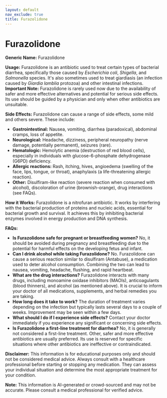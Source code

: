 ```yaml
---
layout: default
nav_exclude: true
title: Furazolidone
---
```


# Furazolidone

**Generic Name:** Furazolidone

**Usage:** Furazolidone is an antibiotic used to treat certain types of bacterial diarrhea, specifically those caused by *Escherichia coli*, *Shigella*, and *Salmonella* species. It's also sometimes used to treat giardiasis (an infection caused by *Giardia lamblia* protozoa) and other intestinal infections.  **Important Note:**  Furazolidone is rarely used now due to the availability of safer and more effective alternatives and potential for serious side effects.  Its use should be guided by a physician and only when other antibiotics are unsuitable.

**Side Effects:**  Furazolidone can cause a range of side effects, some mild and others severe. These include:

* **Gastrointestinal:** Nausea, vomiting, diarrhea (paradoxical), abdominal cramps, loss of appetite.
* **Neurological:** Headache, dizziness, peripheral neuropathy (nerve damage, potentially permanent), seizures (rare).
* **Hematologic:**  Hemolytic anemia (destruction of red blood cells), especially in individuals with glucose-6-phosphate dehydrogenase (G6PD) deficiency.
* **Allergic reactions:** Rash, itching, hives, angioedema (swelling of the face, lips, tongue, or throat), anaphylaxis (a life-threatening allergic reaction).
* **Other:**  Disulfiram-like reaction (severe reaction when consumed with alcohol), discoloration of urine (brownish-orange),  drug interactions (see FAQs).


**How it Works:** Furazolidone is a nitrofuran antibiotic. It works by interfering with the bacterial production of proteins and nucleic acids, essential for bacterial growth and survival.  It achieves this by inhibiting bacterial enzymes involved in energy production and DNA synthesis.


**FAQs:**

* **Is Furazolidone safe for pregnant or breastfeeding women?**  No, it should be avoided during pregnancy and breastfeeding due to the potential for harmful effects on the developing fetus and infant.
* **Can I drink alcohol while taking Furazolidone?** No.  Furazolidone can cause a serious reaction similar to disulfiram (Antabuse), a medication used to deter alcohol consumption. Combining the two can lead to nausea, vomiting, headache, flushing, and rapid heartbeat.
* **What are the drug interactions?**  Furazolidone interacts with many drugs, including monoamine oxidase inhibitors (MAOIs), anticoagulants (blood thinners), and alcohol (as mentioned above).  It is crucial to inform your doctor of all medications, supplements, and herbal remedies you are taking.
* **How long does it take to work?**  The duration of treatment varies depending on the infection but typically lasts several days to a couple of weeks. Improvement may be seen within a few days.
* **What should I do if I experience side effects?**  Contact your doctor immediately if you experience any significant or concerning side effects.
* **Is Furazolidone a first-line treatment for diarrhea?** No, it is generally not considered a first-line treatment.  Other, safer and more effective antibiotics are usually preferred.  Its use is reserved for specific situations where other antibiotics are ineffective or contraindicated.


**Disclaimer:** This information is for educational purposes only and should not be considered medical advice.  Always consult with a healthcare professional before starting or stopping any medication.  They can assess your individual situation and determine the most appropriate treatment for your condition.


**Note:** This information is AI-generated or crowd-sourced and may not be accurate. Please consult a medical professional for verified advice.